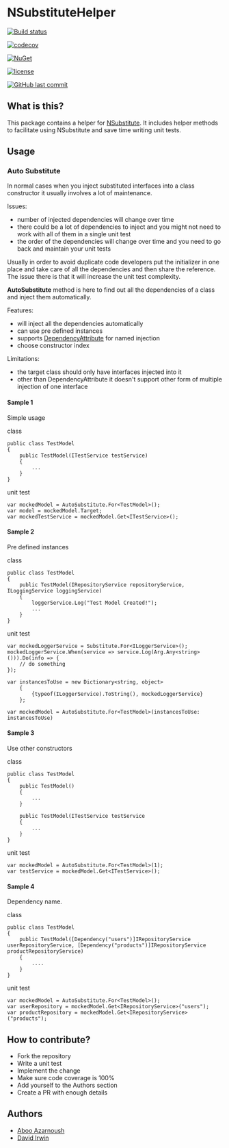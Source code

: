 # NSubstituteHelper

[![Build status](https://ci.appveyor.com/api/projects/status/cii48jqxij3saquu?svg=true)](https://ci.appveyor.com/project/aboo22424/nsubstitutehelper)


[![codecov](https://codecov.io/gh/aboo/NSubstituteHelper/branch/master/graph/badge.svg)](https://codecov.io/gh/aboo/NSubstituteHelper)

[![NuGet](https://img.shields.io/nuget/v/Lambda.NSubstituteHelper.svg)](https://www.nuget.org/packages/Lambda.NSubstituteHelper)

[![license](https://img.shields.io/github/license/aboo/NSubstituteHelper.svg)](https://github.com/aboo/NSubstituteHelper/blob/master/LICENSE)

[![GitHub last commit](https://img.shields.io/github/last-commit/aboo/NSubstituteHelper.svg)](https://github.com/aboo/NSubstituteHelper)

## What is this?
This package contains a helper for [NSubstitute](https://github.com/nsubstitute/NSubstitute). It includes helper methods to facilitate using NSubstitute and save time writing unit tests.

## Usage

### Auto Substitute
In normal cases when you inject substituted interfaces into a class constructor it usually involves a lot of maintenance. 

Issues:

- number of injected dependencies will change over time
- there could be a lot of dependencies to inject and you might not need to work with all of them in a single unit test
- the order of the dependencies will change over time and you need to go back and maintain your unit tests

Usually in order to avoid duplicate code developers put the initializer in one place and take care of all the dependencies and then share the reference. The issue there is that it will increase the unit test complexity.

**AutoSubstitute** method is here to find out all the dependencies of a class and inject them automatically.

Features:
- will inject all the dependencies automatically
- can use pre defined instances
- supports [DependencyAttribute](https://msdn.microsoft.com/en-us/library/microsoft.practices.unity.dependencyattribute.aspx) for named injection 
- choose constructor index

Limitations:
- the target class should only have interfaces injected into it
- other than DependencyAttribute it doesn't support other form of multiple injection of one interface

#### Sample 1
Simple usage 

class

    public class TestModel
    {
        public TestModel(ITestService testService)
        {
            ...
        }
    }

unit test

    var mockedModel = AutoSubstitute.For<TestModel>();
    var model = mockedModel.Target;
    var mockedTestService = mockedModel.Get<ITestService>();

#### Sample 2
Pre defined instances

class

    public class TestModel
    {
        public TestModel(IRepositoryService repositoryService, ILoggingService loggingService)
        {
            loggerService.Log("Test Model Created!");
            ...
        }
    }

unit test

    var mockedLoggerService = Substitute.For<ILoggerService>();
    mockedLoggerService.When(service => service.Log(Arg.Any<string>())).Do(info => {
        // do something
    });

    var instancesToUse = new Dictionary<string, object>
        {
            {typeof(ILoggerService).ToString(), mockedLoggerService}
        };

    var mockedModel = AutoSubstitute.For<TestModel>(instancesToUse: instancesToUse)

#### Sample 3

Use other constructors

class

    public class TestModel
    {
        public TestModel()
        {
            ...
        }

        public TestModel(ITestService testService
        {
            ...
        }
    }

unit test

    var mockedModel = AutoSubstitute.For<TestModel>(1);
    var testService = mockedModel.Get<ITestService>();

#### Sample 4
Dependency name.

class

    public class TestModel
    {
        public TestModel([Dependency("users")]IRepositoryService userRepositoryService, [Dependency("products")]IRepositoryService productRepositoryService)
        {
            ....
        }
    }

unit test

    var mockedModel = AutoSubstitute.For<TestModel>();
    var userRepository = mockedModel.Get<IRepositoryService>("users");
    var productRepository = mockedModel.Get<IRepositoryService>("products");

## How to contribute?
- Fork the repository
- Write a unit test
- Implement the change
- Make sure code coverage is 100%
- Add yourself to the Authors section
- Create a PR with enough details

## Authors
- [Aboo Azarnoush](https://twitter.com/azarnoush)
- [David Irwin](https://www.linkedin.com/in/davidmauriceirwin)